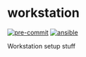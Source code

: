 # workstation

[![pre-commit](https://github.com/mamercad/workstation/actions/workflows/pre-commit.yml/badge.svg)](https://github.com/mamercad/workstation/actions/workflows/pre-commit.yml)
[![ansible](https://github.com/mamercad/workstation/actions/workflows/ansible.yml/badge.svg)](https://github.com/mamercad/workstation/actions/workflows/ansible.yml)

Workstation setup stuff
